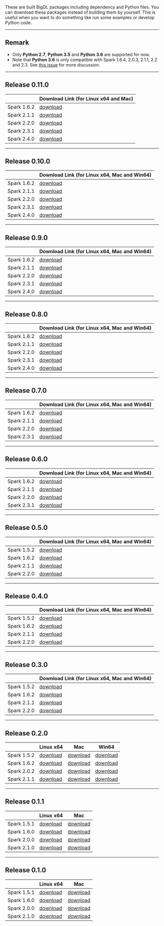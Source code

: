 These are built BigDL packages including dependency and Python files. You can download these packages instead of building them by yourself. This is useful when you want to do something like run some examples or develop Python code.

---
## **Remark**
- Only __Python 2.7__, __Python 3.5__ and __Python 3.6__ are supported for now.
- Note that __Python 3.6__ is only compatible with Spark 1.6.4, 2.0.3, 2.1.1, 2.2 and 2.3. See [this issue](https://issues.apache.org/jira/browse/SPARK-19019) for more discussion.

---

## **Release 0.11.0**
|             | Download Link (for Linux x64 and Mac)                 |
| ----------- | ------------------------------------------------------------ |
| Spark 1.6.2 | [download](https://repo1.maven.org/maven2/com/intel/analytics/bigdl/dist-spark-1.6.2-scala-2.10.7-all/0.11.0/dist-spark-1.6.2-scala-2.10.7-all-0.11.0-dist.zip) |
| Spark 2.1.1 | [download](https://repo1.maven.org/maven2/com/intel/analytics/bigdl/dist-spark-2.1.1-scala-2.11.8-all/0.11.0/dist-spark-2.1.1-scala-2.11.8-all-0.11.0-dist.zip) |
| Spark 2.2.0 | [download](https://repo1.maven.org/maven2/com/intel/analytics/bigdl/dist-spark-2.2.0-scala-2.11.8-all/0.11.0/dist-spark-2.2.0-scala-2.11.8-all-0.11.0-dist.zip) |
| Spark 2.3.1 | [download](https://repo1.maven.org/maven2/com/intel/analytics/bigdl/dist-spark-2.3.1-scala-2.11.8-all/0.11.0/dist-spark-2.3.1-scala-2.11.8-all-0.11.0-dist.zip) |
| Spark 2.4.0 | [download](https://repo1.maven.org/maven2/com/intel/analytics/bigdl/dist-spark-2.4.0-scala-2.11.8-all/0.11.0/dist-spark-2.4.0-scala-2.11.8-all-0.11.0-dist.zip) |

---

## **Release 0.10.0**
|             | Download Link (for Linux x64, Mac and Win64)                 |
| ----------- | ------------------------------------------------------------ |
| Spark 1.6.2 | [download](https://repo1.maven.org/maven2/com/intel/analytics/bigdl/dist-spark-1.6.2-scala-2.10.7-all/0.10.0/dist-spark-1.6.2-scala-2.10.7-all-0.10.0-dist.zip) |
| Spark 2.1.1 | [download](https://repo1.maven.org/maven2/com/intel/analytics/bigdl/dist-spark-2.1.1-scala-2.11.8-all/0.10.0/dist-spark-2.1.1-scala-2.11.8-all-0.10.0-dist.zip) |
| Spark 2.2.0 | [download](https://repo1.maven.org/maven2/com/intel/analytics/bigdl/dist-spark-2.2.0-scala-2.11.8-all/0.10.0/dist-spark-2.2.0-scala-2.11.8-all-0.10.0-dist.zip) |
| Spark 2.3.1 | [download](https://repo1.maven.org/maven2/com/intel/analytics/bigdl/dist-spark-2.3.1-scala-2.11.8-all/0.10.0/dist-spark-2.3.1-scala-2.11.8-all-0.10.0-dist.zip) |
| Spark 2.4.0 | [download](https://repo1.maven.org/maven2/com/intel/analytics/bigdl/dist-spark-2.4.0-scala-2.11.8-all/0.10.0/dist-spark-2.4.0-scala-2.11.8-all-0.10.0-dist.zip) |

---

## **Release 0.9.0**
|             | Download Link (for Linux x64, Mac and Win64)                 |
| ----------- | ------------------------------------------------------------ |
| Spark 1.6.2 | [download](https://repo1.maven.org/maven2/com/intel/analytics/bigdl/dist-spark-1.6.2-scala-2.10.7-all/0.9.0/dist-spark-1.6.2-scala-2.10.7-all-0.9.0-dist.zip) |
| Spark 2.1.1 | [download](https://repo1.maven.org/maven2/com/intel/analytics/bigdl/dist-spark-2.1.1-scala-2.11.8-all/0.9.0/dist-spark-2.1.1-scala-2.11.8-all-0.9.0-dist.zip) |
| Spark 2.2.0 | [download](https://repo1.maven.org/maven2/com/intel/analytics/bigdl/dist-spark-2.2.0-scala-2.11.8-all/0.9.0/dist-spark-2.2.0-scala-2.11.8-all-0.9.0-dist.zip) |
| Spark 2.3.1 | [download](https://repo1.maven.org/maven2/com/intel/analytics/bigdl/dist-spark-2.3.1-scala-2.11.8-all/0.9.0/dist-spark-2.3.1-scala-2.11.8-all-0.9.0-dist.zip) |
| Spark 2.4.0 | [download](https://repo1.maven.org/maven2/com/intel/analytics/bigdl/dist-spark-2.4.0-scala-2.11.8-all/0.9.0/dist-spark-2.4.0-scala-2.11.8-all-0.9.0-dist.zip) |

---

## **Release 0.8.0**
|             | Download Link (for Linux x64, Mac and Win64)                 |
| ----------- | ------------------------------------------------------------ |
| Spark 1.6.2 | [download](https://repo1.maven.org/maven2/com/intel/analytics/bigdl/dist-spark-1.6.2-scala-2.10.7-all/0.8.0/dist-spark-1.6.2-scala-2.10.7-all-0.8.0-dist.zip) |
| Spark 2.1.1 | [download](https://repo1.maven.org/maven2/com/intel/analytics/bigdl/dist-spark-2.1.1-scala-2.11.8-all/0.8.0/dist-spark-2.1.1-scala-2.11.8-all-0.8.0-dist.zip) |
| Spark 2.2.0 | [download](https://repo1.maven.org/maven2/com/intel/analytics/bigdl/dist-spark-2.2.0-scala-2.11.8-all/0.8.0/dist-spark-2.2.0-scala-2.11.8-all-0.8.0-dist.zip) |
| Spark 2.3.1 | [download](https://repo1.maven.org/maven2/com/intel/analytics/bigdl/dist-spark-2.3.1-scala-2.11.8-all/0.8.0/dist-spark-2.3.1-scala-2.11.8-all-0.8.0-dist.zip) |
| Spark 2.4.0 | [download](https://repo1.maven.org/maven2/com/intel/analytics/bigdl/dist-spark-2.4.0-scala-2.11.8-all/0.8.0/dist-spark-2.4.0-scala-2.11.8-all-0.8.0-dist.zip) |

---

## **Release 0.7.0**
|               | Download Link (for Linux x64, Mac and Win64) |
| ------------- | --------- |
| Spark 1.6.2   | [download](https://repo1.maven.org/maven2/com/intel/analytics/bigdl/dist-spark-1.6.2-scala-2.10.5-all/0.7.0/dist-spark-1.6.2-scala-2.10.5-all-0.7.0-dist.zip) |
| Spark 2.1.1   | [download](https://repo1.maven.org/maven2/com/intel/analytics/bigdl/dist-spark-2.1.1-scala-2.11.8-all/0.7.0/dist-spark-2.1.1-scala-2.11.8-all-0.7.0-dist.zip) |
| Spark 2.2.0   | [download](https://repo1.maven.org/maven2/com/intel/analytics/bigdl/dist-spark-2.2.0-scala-2.11.8-all/0.7.0/dist-spark-2.2.0-scala-2.11.8-all-0.7.0-dist.zip) |
| Spark 2.3.1   | [download](https://repo1.maven.org/maven2/com/intel/analytics/bigdl/dist-spark-2.3.1-scala-2.11.8-all/0.7.0/dist-spark-2.3.1-scala-2.11.8-all-0.7.0-dist.zip) |

---

## **Release 0.6.0**
|               | Download Link (for Linux x64, Mac and Win64) |
| ------------- | --------- |
| Spark 1.6.2   | [download](https://repo1.maven.org/maven2/com/intel/analytics/bigdl/dist-spark-1.6.2-scala-2.10.5-all/0.6.0/dist-spark-1.6.2-scala-2.10.5-all-0.6.0-dist.zip) |
| Spark 2.1.1   | [download](https://repo1.maven.org/maven2/com/intel/analytics/bigdl/dist-spark-2.1.1-scala-2.11.8-all/0.6.0/dist-spark-2.1.1-scala-2.11.8-all-0.6.0-dist.zip) |
| Spark 2.2.0   | [download](https://repo1.maven.org/maven2/com/intel/analytics/bigdl/dist-spark-2.2.0-scala-2.11.8-all/0.6.0/dist-spark-2.2.0-scala-2.11.8-all-0.6.0-dist.zip) |
| Spark 2.3.1   | [download](https://repo1.maven.org/maven2/com/intel/analytics/bigdl/dist-spark-2.3.1-scala-2.11.8-all/0.6.0/dist-spark-2.3.1-scala-2.11.8-all-0.6.0-dist.zip) |

---
## **Release 0.5.0**
|               | Download Link (for Linux x64, Mac and Win64) |
| ------------- | --------- |
| Spark 1.5.2   | [download](https://repo1.maven.org/maven2/com/intel/analytics/bigdl/dist-spark-1.5.2-scala-2.10.5-all/0.5.0/dist-spark-1.5.2-scala-2.10.5-all-0.5.0-dist.zip) |
| Spark 1.6.2   | [download](https://repo1.maven.org/maven2/com/intel/analytics/bigdl/dist-spark-1.6.2-scala-2.10.5-all/0.5.0/dist-spark-1.6.2-scala-2.10.5-all-0.5.0-dist.zip) |
| Spark 2.1.1   | [download](https://repo1.maven.org/maven2/com/intel/analytics/bigdl/dist-spark-2.1.1-scala-2.11.8-all/0.5.0/dist-spark-2.1.1-scala-2.11.8-all-0.5.0-dist.zip) |
| Spark 2.2.0   | [download](https://repo1.maven.org/maven2/com/intel/analytics/bigdl/dist-spark-2.2.0-scala-2.11.8-all/0.5.0/dist-spark-2.2.0-scala-2.11.8-all-0.5.0-dist.zip) |

---

## **Release 0.4.0**
|               | Download Link (for Linux x64, Mac and Win64) |
| ------------- | --------- |
| Spark 1.5.2   | [download](https://s3-ap-southeast-1.amazonaws.com/bigdl-download/dist-spark-1.5.2-scala-2.10.5-all-0.4.0-dist.zip) |
| Spark 1.6.2   | [download](https://s3-ap-southeast-1.amazonaws.com/bigdl-download/dist-spark-1.6.2-scala-2.10.5-all-0.4.0-dist.zip) |
| Spark 2.1.1   | [download](https://s3-ap-southeast-1.amazonaws.com/bigdl-download/dist-spark-2.1.1-scala-2.11.8-all-0.4.0-dist.zip) |
| Spark 2.2.0   | [download](https://s3-ap-southeast-1.amazonaws.com/bigdl-download/dist-spark-2.2.0-scala-2.11.8-all-0.4.0-dist.zip) |

---

## **Release 0.3.0**
|               | Download Link (for Linux x64, Mac and Win64) |
| ------------- | --------- |
| Spark 1.5.2   | [download](https://s3-ap-southeast-1.amazonaws.com/bigdl-download/dist-spark-1.5.2-scala-2.10.5-0.3.0-dist.zip) |
| Spark 1.6.2   | [download](https://s3-ap-southeast-1.amazonaws.com/bigdl-download/dist-spark-1.6.2-scala-2.10.5-0.3.0-dist.zip) |
| Spark 2.1.1   | [download](https://s3-ap-southeast-1.amazonaws.com/bigdl-download/dist-spark-2.1.1-scala-2.11.8-0.3.0-dist.zip) |
| Spark 2.2.0   | [download](https://s3-ap-southeast-1.amazonaws.com/bigdl-download/dist-spark-2.2.0-scala-2.11.8-0.3.0-dist.zip) |

---

## **Release 0.2.0**
|               | Linux x64 | Mac | Win64 |
| ------------- | --------- | ------ | ------ |
| Spark 1.5.2   | [download](https://repo1.maven.org/maven2/com/intel/analytics/bigdl/dist-spark-1.5.2-scala-2.10.5-linux64/0.2.0/dist-spark-1.5.2-scala-2.10.5-linux64-0.2.0-dist.zip) | [download](https://repo1.maven.org/maven2/com/intel/analytics/bigdl/dist-spark-1.5.2-scala-2.10.5-mac/0.2.0/dist-spark-1.5.2-scala-2.10.5-mac-0.2.0-dist.zip) | [download](https://repo1.maven.org/maven2/com/intel/analytics/bigdl/dist-spark-1.5.2-scala-2.10.5-win64/0.2.0/dist-spark-1.5.2-scala-2.10.5-win64-0.2.0-dist.zip) |
| Spark 1.6.2   | [download](https://repo1.maven.org/maven2/com/intel/analytics/bigdl/dist-spark-1.6.2-scala-2.10.5-linux64/0.2.0/dist-spark-1.6.2-scala-2.10.5-linux64-0.2.0-dist.zip) | [download](https://repo1.maven.org/maven2/com/intel/analytics/bigdl/dist-spark-1.6.2-scala-2.10.5-mac/0.2.0/dist-spark-1.6.2-scala-2.10.5-mac-0.2.0-dist.zip) | [download](https://repo1.maven.org/maven2/com/intel/analytics/bigdl/dist-spark-1.6.2-scala-2.10.5-win64/0.2.0/dist-spark-1.6.2-scala-2.10.5-win64-0.2.0-dist.zip) |
| Spark 2.0.2   | [download](https://repo1.maven.org/maven2/com/intel/analytics/bigdl/dist-spark-2.0.2-scala-2.11.8-linux64/0.2.0/dist-spark-2.0.2-scala-2.11.8-linux64-0.2.0-dist.zip) | [download](https://repo1.maven.org/maven2/com/intel/analytics/bigdl/dist-spark-2.0.2-scala-2.11.8-mac/0.2.0/dist-spark-2.0.2-scala-2.11.8-mac-0.2.0-dist.zip) | [download](https://repo1.maven.org/maven2/com/intel/analytics/bigdl/dist-spark-2.0.2-scala-2.11.8-win64/0.2.0/dist-spark-2.0.2-scala-2.11.8-win64-0.2.0-dist.zip) |
| Spark 2.1.1   | [download](https://repo1.maven.org/maven2/com/intel/analytics/bigdl/dist-spark-2.1.1-scala-2.11.8-linux64/0.2.0/dist-spark-2.1.1-scala-2.11.8-linux64-0.2.0-dist.zip) | [download](https://repo1.maven.org/maven2/com/intel/analytics/bigdl/dist-spark-2.1.1-scala-2.11.8-mac/0.2.0/dist-spark-2.1.1-scala-2.11.8-mac-0.2.0-dist.zip) | [download](https://repo1.maven.org/maven2/com/intel/analytics/bigdl/dist-spark-2.1.1-scala-2.11.8-win64/0.2.0/dist-spark-2.1.1-scala-2.11.8-win64-0.2.0-dist.zip) |

---

## **Release 0.1.1**

|               | Linux x64 | Mac |
| ------------- | --------- | ------ |
| Spark 1.5.1   | [download](https://repo1.maven.org/maven2/com/intel/analytics/bigdl/dist-spark-1.5.1-scala-2.10.5-linux64/0.1.1/dist-spark-1.5.1-scala-2.10.5-linux64-0.1.1-dist.zip) | [download](https://repo1.maven.org/maven2/com/intel/analytics/bigdl/dist-spark-1.5.1-scala-2.10.5-mac/0.1.1/dist-spark-1.5.1-scala-2.10.5-mac-0.1.1-dist.zip)   |
| Spark 1.6.0   | [download](https://repo1.maven.org/maven2/com/intel/analytics/bigdl/dist-spark-1.6.0-scala-2.10.5-linux64/0.1.1/dist-spark-1.6.0-scala-2.10.5-linux64-0.1.1-dist.zip) | [download](https://repo1.maven.org/maven2/com/intel/analytics/bigdl/dist-spark-1.6.0-scala-2.10.5-mac/0.1.1/dist-spark-1.6.0-scala-2.10.5-mac-0.1.1-dist.zip) |
| Spark 2.0.0   | [download](https://repo1.maven.org/maven2/com/intel/analytics/bigdl/dist-spark-2.0.0-scala-2.11.8-linux64/0.1.1/dist-spark-2.0.0-scala-2.11.8-linux64-0.1.1-dist.zip) | [download](https://repo1.maven.org/maven2/com/intel/analytics/bigdl/dist-spark-2.0.0-scala-2.11.8-mac/0.1.1/dist-spark-2.0.0-scala-2.11.8-mac-0.1.1-dist.zip) |
| Spark 2.1.0   | [download](https://repo1.maven.org/maven2/com/intel/analytics/bigdl/dist-spark-2.1.0-scala-2.11.8-linux64/0.1.1/dist-spark-2.1.0-scala-2.11.8-linux64-0.1.1-dist.zip) | [download](https://repo1.maven.org/maven2/com/intel/analytics/bigdl/dist-spark-2.1.0-scala-2.11.8-mac/0.1.1/dist-spark-2.1.0-scala-2.11.8-mac-0.1.1-dist.zip) |

---

## **Release 0.1.0**

|               | Linux x64 | Mac |
| ------------- | --------- | ------ |
|  Spark 1.5.1  | [download](https://repo1.maven.org/maven2/com/intel/analytics/bigdl/dist-spark-1.5.1-scala-2.10.5-linux64/0.1.0/dist-spark-1.5.1-scala-2.10.5-linux64-0.1.0-dist.zip) | [download](https://repo1.maven.org/maven2/com/intel/analytics/bigdl/dist-spark-1.5.1-scala-2.10.5-mac/0.1.0/dist-spark-1.5.1-scala-2.10.5-mac-0.1.0-dist.zip)   |
| Spark 1.6.0   | [download](https://repo1.maven.org/maven2/com/intel/analytics/bigdl/dist-spark-1.6.0-scala-2.10.5-linux64/0.1.0/dist-spark-1.6.0-scala-2.10.5-linux64-0.1.0-dist.zip) | [download](https://repo1.maven.org/maven2/com/intel/analytics/bigdl/dist-spark-1.6.0-scala-2.10.5-mac/0.1.0/dist-spark-1.6.0-scala-2.10.5-mac-0.1.0-dist.zip) |
| Spark 2.0.0   | [download](https://repo1.maven.org/maven2/com/intel/analytics/bigdl/dist-spark-2.0.0-scala-2.11.8-linux64/0.1.0/dist-spark-2.0.0-scala-2.11.8-linux64-0.1.0-dist.zip) | [download](https://repo1.maven.org/maven2/com/intel/analytics/bigdl/dist-spark-2.0.0-scala-2.11.8-mac/0.1.0/dist-spark-2.0.0-scala-2.11.8-mac-0.1.0-dist.zip) |
| Spark 2.1.0   | [download](https://repo1.maven.org/maven2/com/intel/analytics/bigdl/dist-spark-2.1.0-scala-2.11.8-linux64/0.1.0/dist-spark-2.1.0-scala-2.11.8-linux64-0.1.0-dist.zip) | [download](https://repo1.maven.org/maven2/com/intel/analytics/bigdl/dist-spark-2.1.0-scala-2.11.8-mac/0.1.0/dist-spark-2.1.0-scala-2.11.8-mac-0.1.0-dist.zip) |
